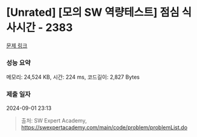 # [Unrated] [모의 SW 역량테스트] 점심 식사시간 - 2383 

[문제 링크](https://swexpertacademy.com/main/code/problem/problemDetail.do?contestProbId=AV5-BEE6AK0DFAVl) 

### 성능 요약

메모리: 24,524 KB, 시간: 224 ms, 코드길이: 2,827 Bytes

### 제출 일자

2024-09-01 23:13



> 출처: SW Expert Academy, https://swexpertacademy.com/main/code/problem/problemList.do